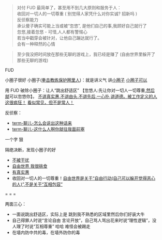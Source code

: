 
>
> 对付 FUD 最简单了，甚至用不到几大原则和服务于人：<br>
> 收回对一切人的一切尊重 ( 别觉得人家凭什么对你实诚? 招新吗 )<br>
> 反侦察能力<br>
> 承认傻子确实可能上当或被“忽悠”, 是他们自己的事,我顾好自己就行了<br>
> 忽悠,接着忽悠 - 可惜,人人都有警惕心<br>
> 若当中戳穿会被针对，让他自己蹦达就行了。<br>
> 会有一种释然的心情
>

> 至少我没把时间放在那些无聊的游戏上，我已经是赚了 (自由世界里躲开了那些无聊的游戏)

FUD

小圈子很好 小圈子([拳击教练保护圈里人](https://github.com/7900ms/000nottheater_deserted_systemlibrary/blob/master/supplementary/term-角色-拳击教练.md))：就是讲义气 讲[小圈子](https://github.com/7900ms/000nottheater_deserted_systemlibrary/blob/master/supplementary/term-躲避后-侦探游记.md) [小圈子可以](https://github.com/7900ms/000nottheater_deserted_systemlibrary/blob/master/supplementary/chain-何以融入何处融入.md)

用 FUD 破除小圈子：让人“跳出舒适区” 【忽悠人:先让你对一切人一切尊重,[然后就](https://github.com/7900ms/000nottheater_deserted_systemlibrary/blob/master/supplementary/term-角色-拳击教练.md)可以忽悠你】。 [不讲真实惠,不讲由头,不讲先后,一心扑,讲道德。被工作定义的人 这很疯狂！](https://github.com/7900ms/000nottheater_deserted_systemlibrary/blob/master/supplementary/term-工作-职业评估.md) [看似常见，但不是常人！](https://www.v2ex.com/notes/28139)

反侦察：
- [term-聊儿-怎么会说出这种话来](https://github.com/7900ms/000nottheater_deserted_systemlibrary/blob/master/supplementary/term-聊儿-怎么会说出这种话来.md)
- [term-聊儿-这什么人啊你就往我面前塞](https://github.com/7900ms/000nottheater_deserted_systemlibrary/blob/master/supplementary/term-聊儿-这什么人啊你就往我面前塞.md)

一个字 狠

隔绝决断，发现小圈子的好
- [不被干扰](https://github.com/7900ms/000nottheater_deserted_systemlibrary/blob/master/supplementary/chain-何以融入何处融入.md)
- [自由世界 我很挑食](https://github.com/7900ms/000nottheater_deserted_systemlibrary/blob/master/supplementary/term-躲避后-侦探游记.md)
- [有真实惠](https://github.com/7900ms/000nottheater_deserted_systemlibrary/tree/master/small)
- 收回对一切人的一切尊重！[自由世界是关于“自由行动(自己可以躲开觉得恶心的人)”,不是关于“互相包容”](https://github.com/7900ms/000nottheater_deserted_systemlibrary/blob/master/supplementary/term-心理-自由世界.md)


= = =

两面三心：
- 一面说跳出舒适区，实际上是 跳到我不熟悉的区域里然后你们好装大牛
- 自己得罪人时说“言论自由 言论开放”，自己骂人骂出花来时说“理性逻辑”，没人理了时说“互相尊重” 哈哈 难怪会被踢走
- 在墙内防中共的毒，在墙外防你的毒

